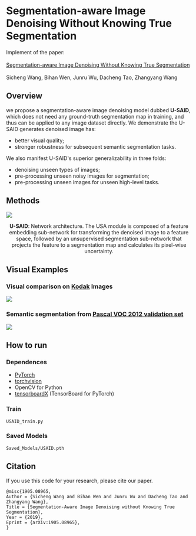 # Segmentation-aware Image Denoising Without Knowing True Segmentation
Implement of the paper: <br> <br>
[Segmentation-aware Image Denoising Without Knowing True Segmentation](https://arxiv.org/abs/1905.08965) <br> <br>
Sicheng Wang, Bihan Wen, Junru Wu, Dacheng Tao, Zhangyang Wang <br>

## Overview
we propose a segmentation-aware image denoising model dubbed **U-SAID**, which does not need any ground-truth segmentation map in training, and thus can be applied to any image dataset directly. 
We demonstrate the U-SAID generates denoised image has:
* better visual quality; <br>
* stronger robustness for subsequent semantic segmentation tasks. <br>

We also manifest U-SAID's superior generalizability in three folds: 
* denoising unseen types of images; <br>
* pre-processing unseen noisy images for segmentation; <br>
* pre-processing unseen images for unseen high-level tasks. <br>

## Methods
![](https://github.com/sharonwang1/seg_denoising/blob/master/docs/images/FlowChart.png)
<p align="center">
<b>U-SAID</b>: Network architecture. The USA module is composed of a feature embedding sub-network for transforming the denoised image to a feature space, followed by an unsupervised segmentation sub-network that projects the feature to a segmentation map and calculates its pixel-wise uncertainty.
</p>

## Visual Examples
### Visual comparison on [Kodak](http://r0k.us/graphics/kodak/) Images
![](https://github.com/sharonwang1/seg_denoising/blob/master/docs/images/kodak_ship.jpg)

### Semantic segmentation from [Pascal VOC 2012 validation set](http://host.robots.ox.ac.uk/pascal/VOC/voc2012/index.html)
![](https://github.com/sharonwang1/seg_denoising/blob/master/docs/images/VOC_segmentation.jpg)

## How to run
### Dependences
* [PyTorch](http://pytorch.org/)
* [torchvision](https://github.com/pytorch/vision)
* OpenCV for Python
* [tensorboardX](https://github.com/lanpa/tensorboard-pytorch) (TensorBoard for PyTorch)

### Train
```
USAID_train.py
```

### Saved Models
```
Saved_Models/USAID.pth
```

## Citation
If you use this code for your research, please cite our paper.
```
@misc{1905.08965,
Author = {Sicheng Wang and Bihan Wen and Junru Wu and Dacheng Tao and Zhangyang Wang},
Title = {Segmentation-Aware Image Denoising without Knowing True Segmentation},
Year = {2019},
Eprint = {arXiv:1905.08965},
}
```
